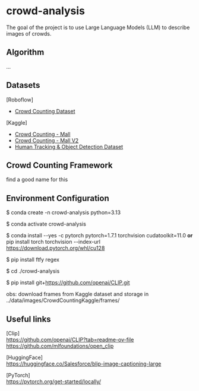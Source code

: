 # crowd-analysis
The goal of the project is to use Large Language Models (LLM) to describe images of crowds.

## Algorithm
...

## Datasets
[Roboflow]
- [Crowd Counting Dataset](https://universe.roboflow.com/crowd-dataset/crowd-counting-dataset-w3o7w)

[Kaggle]
- [Crowd Counting - Mall](https://www.kaggle.com/datasets/fmena14/crowd-counting) 
- [Crowd Counting - Mall V2](https://personal.ie.cuhk.edu.hk/~ccloy/downloads_mall_dataset.html)
- [Human Tracking & Object Detection Dataset](https://www.kaggle.com/datasets/trainingdatapro/people-tracking/data?select=images)

## Crowd Counting Framework
find a good name for this

## Environment Configuration
$ conda create -n crowd-analysis python=3.13

$ conda activate crowd-analysis

$ conda install --yes -c pytorch pytorch=1.7.1 torchvision 
cudatoolkit=11.0 **or** pip install torch torchvision --index-url https://download.pytorch.org/whl/cu128

$ pip install ftfy regex 

$ cd ./crowd-analysis

$ pip install git+https://github.com/openai/CLIP.git

obs: download frames from Kaggle dataset and storage in ../data/images/CrowdCountingKaggle/frames/

## Useful links
[Clip]\
https://github.com/openai/CLIP?tab=readme-ov-file
https://github.com/mlfoundations/open_clip

[HuggingFace]\
https://huggingface.co/Salesforce/blip-image-captioning-large 

[PyTorch]\
https://pytorch.org/get-started/locally/